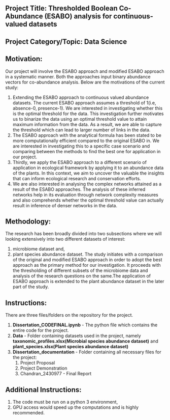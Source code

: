 ## Project Title: Thresholded Boolean Co-Abundance (ESABO) analysis for continuous-valued datasets
## Project Category/Topic:  Data Science

## Motivation:
Our project will involve the ESABO approach and modified ESABO approach in a systematic manner. Both the approaches input binary abundance vectors for co-abundance analysis. Below are the motivations of the current study:
1) Extending the ESABO approach to continuous valued abundance datasets. The current ESABO approach assumes a threshold of 1(i.e, absence-0, presence-1). We are interested in investigating whether this is the optimal threshold for the data. This investigation further motivates us to binarize the data using an optimal threshold value to attain maximum information from the data. As a result, we are able to capture the threshold which can lead to larger number of links in the data.
2) The ESABO approach with the analytical formula has been stated to be more computationally efficient compared to the original ESABO in. We are interested in investigating this to a specific case scenario and comparing between the methods to find the best one for application in our project.
3) Thirdly, we apply the ESABO approach to a different scenario of application in ecological framework by applying it to an abundance data of the plants. In this context, we aim to uncover the valuable the insights that can inform ecological research and conservation efforts.
4) We are also interested in analysing the complex networks attained as a result of the ESABO approaches. The analysis of these inferred networks help in its evaluation through network complexity measures and also comprehends whether the optimal threshold value can actually result in inference of denser networks in the data.

## Methodology:
The research has been broadly divided into two subsections where we will looking extensively into two different datasets of interest: 
1) microbiome dataset and,
2) plant species abundance dataset. 
The study initiates with a comparison of the original and modified ESABO approach in order to adopt the best approach as the primary method for our investigation. It proceeds with the thresholding of different subsets of the microbiome data and analysis of the research questions on the same.The application of ESABO approach is extended to the plant abundance dataset in the later part of the study.

## Instructions: 
There are three files/folders on the repository for the project.
1) **Dissertation_CODEFINAL.ipynb** - The python file which contains the entire code for the project.
2) **Data** - Folder containing datasets used in the project, namely **taxonomic_profiles.xlsx(Microbial species abundance dataset)** and **plant_species.xlsx(Plant species abundance dataset)**
3) **Dissertation_documentation** - Folder containing all necessary files for the project:
   1) Project Proposal
   2) Project Demonstration
   3) Chandran_2430977 - Final Report

## Additional Instructions: 
1) The code must be run on a python 3 environment,
2) GPU access would speed up the computations and is highly recommended.
